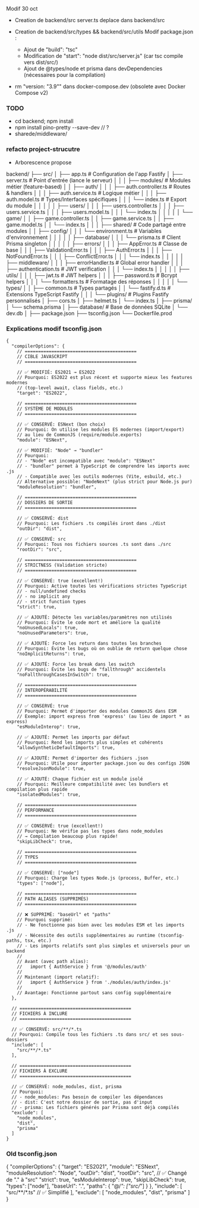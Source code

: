 Modif 30 oct 

- Creation de backend/src
server.ts deplace dans backend/src

- Creation de backend/src/types && backend/src/utils
Modif package.json :
    - Ajout de "build": "tsc"
    - Modification de "start": "node dist/src/server.js" (car tsc compile vers dist/src/)
    - Ajout de @types/node et prisma dans devDependencies (nécessaires pour la compilation)

- rm "version: "3.9"" dans docker-compose.dev (obsolete avec Docker Compose v2)

### TODO  
- cd backend; npm install
- npm install pino-pretty --save-dev // ?
- sharede/middleware/


### refacto project-strucutre

- Arborescence propose 

backend/
├── src/
│   ├── app.ts                      # Configuration de l'app Fastify
│   ├── server.ts                   # Point d'entrée (lance le serveur)
│   │
│   ├── modules/                    # Modules métier (feature-based)
│   │   ├── auth/
│   │   │   ├── auth.controller.ts  # Routes & handlers
│   │   │   ├── auth.service.ts     # Logique métier
│   │   │   ├── auth.model.ts       # Types/Interfaces spécifiques
│   │   │   └── index.ts            # Export du module
│   │   │
│   │   ├── users/
│   │   │   ├── users.controller.ts
│   │   │   ├── users.service.ts
│   │   │   ├── users.model.ts
│   │   │   └── index.ts
│   │   │
│   │   └── game/
│   │       ├── game.controller.ts
│   │       ├── game.service.ts
│   │       ├── game.model.ts
│   │       └── index.ts
│   │
│   ├── shared/                     # Code partagé entre modules
│   │   ├── config/
│   │   │   └── environment.ts      # Variables d'environnement
│   │   │
│   │   ├── database/
│   │   │   └── prisma.ts           # Client Prisma singleton
│   │   │
│   │   ├── errors/
│   │   │   ├── AppError.ts         # Classe de base
│   │   │   ├── ValidationError.ts
│   │   │   ├── AuthError.ts
│   │   │   ├── NotFoundError.ts
│   │   │   ├── ConflictError.ts
│   │   │   └── index.ts
│   │   │
│   │   ├── middleware/
│   │   │   ├── errorHandler.ts     # Global error handler
│   │   │   ├── authentication.ts   # JWT verification
│   │   │   └── index.ts
│   │   │
│   │   ├── utils/
│   │   │   ├── jwt.ts              # JWT helpers
│   │   │   ├── password.ts         # Bcrypt helpers
│   │   │   └── formatters.ts       # Formatage des réponses
│   │   │
│   │   └── types/
│   │       ├── common.ts           # Types partagés
│   │       └── fastify.d.ts        # Extensions TypeScript Fastify
│   │
│   └── plugins/                    # Plugins Fastify personnalisés
│       ├── cors.ts
│       ├── helmet.ts
│       └── index.ts
│
├── prisma/
│   └── schema.prisma
│
├── database/                       # Base de données SQLite
│   └── dev.db
│
├── package.json
├── tsconfig.json
└── Dockerfile.prod


### Explications modif tsconfig.json
```
{
  "compilerOptions": {
    // ==========================================
    // CIBLE JAVASCRIPT
    // ==========================================
    
    // ✅ MODIFIÉ: ES2021 → ES2022
    // Pourquoi: ES2022 est plus récent et supporte mieux les features modernes
    // (top-level await, class fields, etc.)
    "target": "ES2022",
    
    // ==========================================
    // SYSTÈME DE MODULES
    // ==========================================
    
    // ✅ CONSERVÉ: ESNext (bon choix)
    // Pourquoi: On utilise les modules ES modernes (import/export)
    // au lieu de CommonJS (require/module.exports)
    "module": "ESNext",
    
    // ✅ MODIFIÉ: "Node" → "bundler"
    // Pourquoi: 
    // - "Node" est incompatible avec "module": "ESNext"
    // - "bundler" permet à TypeScript de comprendre les imports avec .js
    // - Compatible avec les outils modernes (Vite, esbuild, etc.)
    // Alternative possible: "NodeNext" (plus strict pour Node.js pur)
    "moduleResolution": "bundler",
    
    // ==========================================
    // DOSSIERS DE SORTIE
    // ==========================================
    
    // ✅ CONSERVÉ: dist
    // Pourquoi: Les fichiers .ts compilés iront dans ./dist
    "outDir": "dist",
    
    // ✅ CONSERVÉ: src
    // Pourquoi: Tous nos fichiers sources .ts sont dans ./src
    "rootDir": "src",
    
    // ==========================================
    // STRICTNESS (Validation stricte)
    // ==========================================
    
    // ✅ CONSERVÉ: true (excellent!)
    // Pourquoi: Active toutes les vérifications strictes TypeScript
    // - null/undefined checks
    // - no implicit any
    // - strict function types
    "strict": true,
    
    // ✅ AJOUTÉ: Détecte les variables/paramètres non utilisés
    // Pourquoi: Évite le code mort et améliore la qualité
    "noUnusedLocals": true,
    "noUnusedParameters": true,
    
    // ✅ AJOUTÉ: Force les return dans toutes les branches
    // Pourquoi: Évite les bugs où on oublie de return quelque chose
    "noImplicitReturns": true,
    
    // ✅ AJOUTÉ: Force les break dans les switch
    // Pourquoi: Évite les bugs de "fallthrough" accidentels
    "noFallthroughCasesInSwitch": true,
    
    // ==========================================
    // INTEROPÉRABILITÉ
    // ==========================================
    
    // ✅ CONSERVÉ: true
    // Pourquoi: Permet d'importer des modules CommonJS dans ESM
    // Exemple: import express from 'express' (au lieu de import * as express)
    "esModuleInterop": true,
    
    // ✅ AJOUTÉ: Permet les imports par défaut
    // Pourquoi: Rend les imports plus simples et cohérents
    "allowSyntheticDefaultImports": true,
    
    // ✅ AJOUTÉ: Permet d'importer des fichiers .json
    // Pourquoi: Utile pour importer package.json ou des configs JSON
    "resolveJsonModule": true,
    
    // ✅ AJOUTÉ: Chaque fichier est un module isolé
    // Pourquoi: Meilleure compatibilité avec les bundlers et compilation plus rapide
    "isolatedModules": true,
    
    // ==========================================
    // PERFORMANCE
    // ==========================================
    
    // ✅ CONSERVÉ: true (excellent!)
    // Pourquoi: Ne vérifie pas les types dans node_modules
    // → Compilation beaucoup plus rapide!
    "skipLibCheck": true,
    
    // ==========================================
    // TYPES
    // ==========================================
    
    // ✅ CONSERVÉ: ["node"]
    // Pourquoi: Charge les types Node.js (process, Buffer, etc.)
    "types": ["node"],
    
    // ==========================================
    // PATH ALIASES (SUPPRIMÉS)
    // ==========================================
    
    // ❌ SUPPRIMÉ: "baseUrl" et "paths"
    // Pourquoi supprimé:
    // - Ne fonctionne pas bien avec les modules ESM et les imports .js
    // - Nécessite des outils supplémentaires au runtime (tsconfig-paths, tsx, etc.)
    // - Les imports relatifs sont plus simples et universels pour un backend
    //
    // Avant (avec path alias):
    //   import { AuthService } from '@/modules/auth'
    //
    // Maintenant (import relatif):
    //   import { AuthService } from './modules/auth/index.js'
    //
    // Avantage: Fonctionne partout sans config supplémentaire
  },
  
  // ==========================================
  // FICHIERS À INCLURE
  // ==========================================
  
  // ✅ CONSERVÉ: src/**/*.ts
  // Pourquoi: Compile tous les fichiers .ts dans src/ et ses sous-dossiers
  "include": [
    "src/**/*.ts"
  ],
  
  // ==========================================
  // FICHIERS À EXCLURE
  // ==========================================
  
  // ✅ CONSERVÉ: node_modules, dist, prisma
  // Pourquoi:
  // - node_modules: Pas besoin de compiler les dépendances
  // - dist: C'est notre dossier de sortie, pas d'input
  // - prisma: Les fichiers générés par Prisma sont déjà compilés
  "exclude": [
    "node_modules",
    "dist",
    "prisma"
  ]
}
```
### Old tsconfig.json

{
  "compilerOptions": {
    "target": "ES2021",
    "module": "ESNext",
    "moduleResolution": "Node",
    "outDir": "dist",
    "rootDir": "src",           // ✅ Changé de "." à "src"
    "strict": true,
    "esModuleInterop": true,
    "skipLibCheck": true,
    "types": ["node"],
    "baseUrl": ".",
    "paths": {
      "@/*": ["src/*"]
    }
  },
  "include": [
    "src/**/*.ts"               // ✅ Simplifié
  ],
  "exclude": [
    "node_modules",
    "dist",
    "prisma"
  ]
}